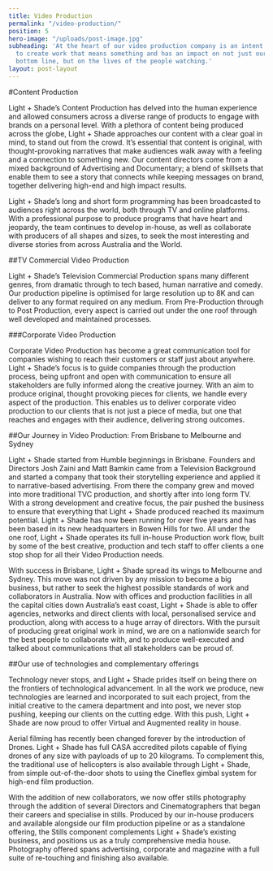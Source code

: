 ```yaml
---
title: Video Production
permalink: "/video-production/"
position: 5
hero-image: "/uploads/post-image.jpg"
subheading: 'At the heart of our video production company is an intent to be different:
  to create work that means something and has an impact on not just our client''s
  bottom line, but on the lives of the people watching.'
layout: post-layout
---
```


#Content Production

Light + Shade’s Content Production has delved into the human experience and allowed consumers across a diverse range of products to engage with brands on a personal level. With a plethora of content being produced across the globe, Light + Shade approaches our content with a clear goal in mind, to stand out from the crowd. It’s essential that content is original, with thought-provoking narratives that make audiences walk away with a feeling and a connection to something new. Our content directors come from a mixed background of Advertising and Documentary; a blend of skillsets that enable them to see a story that connects while keeping messages on brand, together delivering high-end and high impact results.

Light + Shade’s long and short form programming has been broadcasted to audiences right across the world, both through TV and online platforms. With a professional purpose to produce programs that have heart and jeopardy, the team continues to develop in-house, as well as collaborate with producers of all shapes and sizes, to seek the most interesting and diverse stories from across Australia and the World. 

##TV Commercial Video Production

Light + Shade’s Television Commercial Production spans many different genres, from dramatic through to tech based, human narrative and comedy. Our production pipeline is optimised for large resolution up to 8K and can deliver to any format required on any medium. From Pre-Production through to Post Production, every aspect is carried out under the one roof through well developed and maintained processes. 

###Corporate Video Production

Corporate Video Production has become a great communication tool for companies wishing to reach their customers or staff just about anywhere. Light + Shade’s focus is to guide companies through the production process, being upfront and open with communication to ensure all stakeholders are fully informed along the creative journey. With an aim to produce original, thought provoking pieces for clients, we handle every aspect of the production. This enables us to deliver corporate video production to our clients that is not just a piece of media, but one that reaches and engages with their audience, delivering strong outcomes.

##Our Journey in Video Production: From Brisbane to Melbourne and Sydney

Light + Shade started from Humble beginnings in Brisbane. Founders and Directors Josh Zaini and Matt Bamkin came from a Television Background and started a company that took their storytelling experience and applied it to narrative-based advertising. From there the company grew and moved into more traditional TVC production, and shortly after into long form TV. With a strong development and creative focus, the pair pushed the business to ensure that everything that Light + Shade produced reached its maximum potential. Light + Shade has now been running for over five years and has been based in its new headquarters in Bowen Hills for two. All under the one roof, Light + Shade operates its full in-house Production work flow, built by some of the best creative, production and tech staff to offer clients a one stop shop for all their Video Production needs.

With success in Brisbane, Light + Shade spread its wings to Melbourne and Sydney. This move was not driven by any mission to become a big business, but rather to seek the highest possible standards of work and collaborators in Australia. Now with offices and production facilities in all the capital cities down Australia’s east coast, Light + Shade is able to offer agencies, networks and direct clients with local, personalised service and production, along with access to a huge array of directors. With the pursuit of producing great original work in mind, we are on a nationwide search for the best people to collaborate with, and to produce well-executed and talked about communications that all stakeholders can be proud of.

##Our use of technologies and complementary offerings

Technology never stops, and Light + Shade prides itself on being there on the frontiers of technological advancement. In all the work we produce, new technologies are learned and incorporated to suit each project, from the initial creative to the camera department and into post, we never stop pushing, keeping our clients on the cutting edge. With this push, Light + Shade are now proud to offer Virtual and Augmented reality in house. 

Aerial filming has recently been changed forever by the introduction of Drones. Light + Shade has full CASA accredited pilots capable of flying drones of any size with payloads of up to 20 kilograms. To complement this, the traditional use of helicopters is also available through Light + Shade, from simple out-of-the-door shots to using the Cineflex gimbal system for high-end film production.

With the addition of new collaborators, we now offer stills photography through the addition of several Directors and Cinematographers that began their careers and specialise in stills. Produced by our in-house producers and available alongside our film production pipeline or as a standalone offering, the Stills component complements Light + Shade’s existing business, and positions us as a truly comprehensive media house. Photography offered spans advertising, corporate and magazine with a full suite of re-touching and finishing also available.